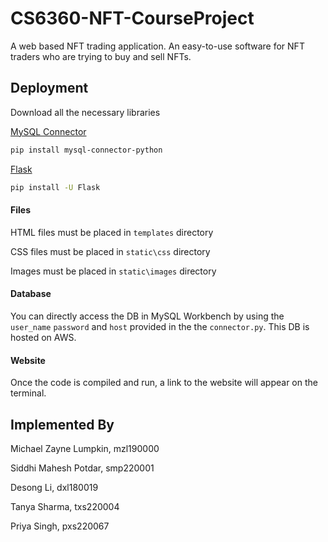 
# CS6360-NFT-CourseProject

A web based NFT trading application. An easy-to-use software for NFT traders who are trying to
buy and sell NFTs. 
## Deployment

Download all the necessary libraries

[MySQL Connector](https://dev.mysql.com/doc/connector-python/en/connector-python-installation-binary.html)
```bash
pip install mysql-connector-python
```
[Flask](https://pypi.org/project/Flask/)
```bash
pip install -U Flask
```
#### Files

HTML files must be placed in `templates` directory

CSS files must be placed in `static\css` directory

Images must be placed in `static\images` directory

#### Database
You can directly access the DB in MySQL Workbench 
by using the `user_name` `password` and `host` provided 
in the the `connector.py`. This DB is hosted on AWS.

#### Website
Once the code is compiled and run, a link to the website 
will appear on the terminal.

## Implemented By
Michael Zayne Lumpkin, mzl190000

Siddhi Mahesh Potdar, smp220001

Desong Li, dxl180019

Tanya Sharma, txs220004

Priya Singh, pxs220067





